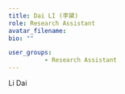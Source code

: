 ```yaml
---
title: Dai LI (李黛)
role: Research Assistant
avatar_filename: 
bio: ""

user_groups:
          - Research Assistant
---
```




Li Dai